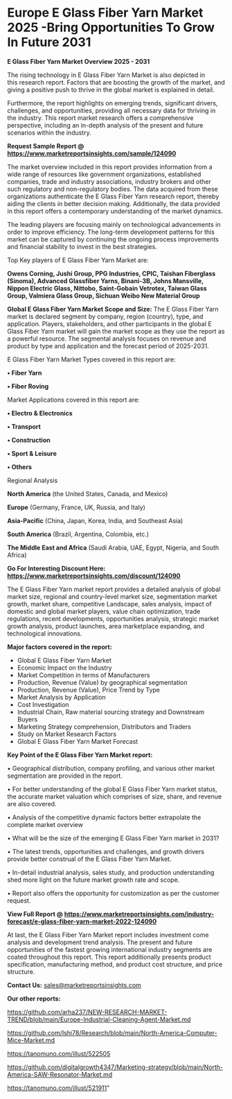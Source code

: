 # Europe E Glass Fiber Yarn Market 2025 -Bring Opportunities To Grow In Future 2031

<Strong> E Glass Fiber Yarn Market Overview 2025 - 2031</strong>

The rising technology in E Glass Fiber Yarn Market is also depicted in this research report. Factors that are boosting the growth of the market, and giving a positive push to thrive in the global market is explained in detail.

Furthermore, the report highlights on emerging trends, significant drivers, challenges, and opportunities, providing all necessary data for thriving in the industry. This report market research offers a comprehensive perspective, including an in-depth analysis of the present and future scenarios within the industry.

<strong>Request Sample Report @ <a href=https://www.marketreportsinsights.com/sample/124090>https://www.marketreportsinsights.com/sample/124090</a></strong>

The market overview included in this report provides information from a wide range of resources like government organizations, established companies, trade and industry associations, industry brokers and other such regulatory and non-regulatory bodies. The data acquired from these organizations authenticate the E Glass Fiber Yarn research report, thereby aiding the clients in better decision making. Additionally, the data provided in this report offers a contemporary understanding of the market dynamics.

The leading players are focusing mainly on technological advancements in order to improve efficiency. The long-term development patterns for this market can be captured by continuing the ongoing process improvements and financial stability to invest in the best strategies.

Top Key players of E Glass Fiber Yarn Market are:

<strong>Owens Corning, Jushi Group, PPG Industries, CPIC, Taishan Fiberglass (Sinoma), Advanced Glassfiber Yarns, Binani-3B, Johns Mansville, Nippon Electric Glass, Nittobo, Saint-Gobain Vetrotex, Taiwan Glass Group, Valmiera Glass Group, Sichuan Weibo New Material Group</strong>

<strong><b>Global E Glass Fiber Yarn Market Scope and Size:</b></strong>
The E Glass Fiber Yarn market is declared segment by company, region (country), type, and application. Players, stakeholders, and other participants in the global E Glass Fiber Yarn market will gain the market scope as they use the report as a powerful resource. The segmental analysis focuses on revenue and product by type and application and the forecast period of 2025-2031.

E Glass Fiber Yarn Market Types covered in this report are:

<strong>• Fiber Yarn

• Fiber Roving</strong>

Market Applications covered in this report are:

<strong>• Electro & Electronics

• Transport

• Construction

• Sport & Leisure

• Others</strong> 

Regional Analysis

<strong>North America</strong> (the United States, Canada, and Mexico)

<strong>Europe</strong> (Germany, France, UK, Russia, and Italy)

<strong>Asia-Pacific</strong> (China, Japan, Korea, India, and Southeast Asia)

<strong>South America</strong> (Brazil, Argentina, Colombia, etc.)

<strong>The Middle East and Africa</strong> (Saudi Arabia, UAE, Egypt, Nigeria, and South Africa)

<strong>Go For Interesting Discount Here: <a href=https://www.marketreportsinsights.com/discount/124090>https://www.marketreportsinsights.com/discount/124090</a></strong>

The E Glass Fiber Yarn market report provides a detailed analysis of global market size, regional and country-level market size, segmentation market growth, market share, competitive Landscape, sales analysis, impact of domestic and global market players, value chain optimization, trade regulations, recent developments, opportunities analysis, strategic market growth analysis, product launches, area marketplace expanding, and technological innovations.

<strong><b>Major factors covered in the report:</b></strong>
<ul>
  <li>Global E Glass Fiber Yarn Market </li>
  <li>Economic Impact on the Industry</li>
  <li>Market Competition in terms of Manufacturers</li>
  <li>Production, Revenue (Value) by geographical segmentation</li>
  <li>Production, Revenue (Value), Price Trend by Type</li>
  <li>Market Analysis by Application</li>
  <li>Cost Investigation</li>
  <li>Industrial Chain, Raw material sourcing strategy and Downstream Buyers</li>
  <li>Marketing Strategy comprehension, Distributors and Traders</li>
  <li>Study on Market Research Factors</li>
  <li>Global E Glass Fiber Yarn Market Forecast</li>
</ul>

<strong><b>Key Point of the E Glass Fiber Yarn Market report:</b></strong>

• Geographical distribution, company profiling, and various other market segmentation are provided in the report.

• For better understanding of the global E Glass Fiber Yarn market status, the accurate market valuation which comprises of size, share, and revenue are also covered.

• Analysis of the competitive dynamic factors better extrapolate the complete market overview

• What will be the size of the emerging E Glass Fiber Yarn market in 2031?

• The latest trends, opportunities and challenges, and growth drivers provide better construal of the E Glass Fiber Yarn Market.

• In-detail industrial analysis, sales study, and production understanding shed more light on the future market growth rate and scope.

• Report also offers the opportunity for customization as per the customer request.

<strong><b>View Full Report @ <a href=https://www.marketreportsinsights.com/industry-forecast/e-glass-fiber-yarn-market-2022-124090>https://www.marketreportsinsights.com/industry-forecast/e-glass-fiber-yarn-market-2022-124090</a></b></strong>


At last, the E Glass Fiber Yarn Market report includes investment come analysis and development trend analysis. The present and future opportunities of the fastest growing international industry segments are coated throughout this report. This report additionally presents product specification, manufacturing method, and product cost structure, and price structure.

<strong>Contact Us:</strong>
sales@marketreportsinsights.com

<strong>Our other reports:</strong>

<a href=https://github.com/arha237/NEW-RESEARCH-MARKET-TREND/blob/main/Europe-Industrial-Cleaning-Agent-Market.md>https://github.com/arha237/NEW-RESEARCH-MARKET-TREND/blob/main/Europe-Industrial-Cleaning-Agent-Market.md</a>

<a href=https://github.com/Ishi78/Research/blob/main/North-America-Computer-Mice-Market.md>https://github.com/Ishi78/Research/blob/main/North-America-Computer-Mice-Market.md</a>

<a href=https://tanomuno.com/illust/522505>https://tanomuno.com/illust/522505</a>

<a href=https://github.com/digitalgrowth4347/Marketing-strategy/blob/main/North-America-SAW-Resonator-Market.md>https://github.com/digitalgrowth4347/Marketing-strategy/blob/main/North-America-SAW-Resonator-Market.md</a>

<a href=https://tanomuno.com/illust/521911>https://tanomuno.com/illust/521911</a>"
